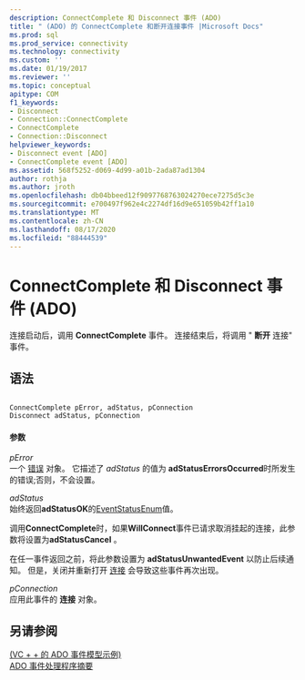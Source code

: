 ```yaml
---
description: ConnectComplete 和 Disconnect 事件 (ADO)
title: " (ADO) 的 ConnectComplete 和断开连接事件 |Microsoft Docs"
ms.prod: sql
ms.prod_service: connectivity
ms.technology: connectivity
ms.custom: ''
ms.date: 01/19/2017
ms.reviewer: ''
ms.topic: conceptual
apitype: COM
f1_keywords:
- Disconnect
- Connection::ConnectComplete
- ConnectComplete
- Connection::Disconnect
helpviewer_keywords:
- Disconnect event [ADO]
- ConnectComplete event [ADO]
ms.assetid: 568f5252-d069-4d99-a01b-2ada87ad1304
author: rothja
ms.author: jroth
ms.openlocfilehash: db04bbeed12f9097768763024270ece7275d5c3e
ms.sourcegitcommit: e700497f962e4c2274df16d9e651059b42ff1a10
ms.translationtype: MT
ms.contentlocale: zh-CN
ms.lasthandoff: 08/17/2020
ms.locfileid: "88444539"
---
```

# <a name="connectcomplete-and-disconnect-events-ado"></a>ConnectComplete 和 Disconnect 事件 (ADO)
连接启动后，调用 **ConnectComplete** 事件。 连接结束后，将调用 " **断开** 连接" 事件。  
  
## <a name="syntax"></a>语法  
  
```  
  
ConnectComplete pError, adStatus, pConnection  
Disconnect adStatus, pConnection  
```  
  
#### <a name="parameters"></a>参数  
 *pError*  
 一个 [错误](../../../ado/reference/ado-api/error-object.md) 对象。 它描述了 *adStatus* 的值为 **adStatusErrorsOccurred**时所发生的错误;否则，不会设置。  
  
 *adStatus*  
 始终返回**adStatusOK**的[EventStatusEnum](../../../ado/reference/ado-api/eventstatusenum.md)值。  
  
 调用**ConnectComplete**时，如果**WillConnect**事件已请求取消挂起的连接，此参数将设置为**adStatusCancel** 。  
  
 在任一事件返回之前，将此参数设置为 **adStatusUnwantedEvent** 以防止后续通知。 但是，关闭并重新打开 [连接](../../../ado/reference/ado-api/connection-object-ado.md) 会导致这些事件再次出现。  
  
 *pConnection*  
 应用此事件的 **连接** 对象。  
  
## <a name="see-also"></a>另请参阅  
 [ (VC + + 的 ADO 事件模型示例) ](../../../ado/reference/ado-api/ado-events-model-example-vc.md)   
 [ADO 事件处理程序摘要](../../../ado/guide/data/ado-event-handler-summary.md)
